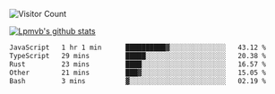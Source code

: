 ![Visitor Count](https://profile-counter.glitch.me/Lpmvb/count.svg)

[![Lpmvb's github stats](https://github-readme-stats.vercel.app/api?username=lpmvb&show_icons=true&title_color=fff&icon_color=79ff97&text_color=9f9f9f&bg_color=151515)](https://github.com/anuraghazra/github-readme-stats)

<!--
Here are some ideas to get you started:

- 🔭 I’m currently working on ...
- 🌱 I’m currently learning ...
- 👯 I’m looking to collaborate on ...
- 🤔 I’m looking for help with ...
- 💬 Ask me about ...
- 📫 How to reach me: ...
- 😄 Pronouns: ...
- ⚡ Fun fact: ...
-->

<!--START_SECTION:waka-->

```txt
JavaScript   1 hr 1 min      ██████████▓░░░░░░░░░░░░░░   43.12 %
TypeScript   29 mins         █████░░░░░░░░░░░░░░░░░░░░   20.38 %
Rust         23 mins         ████░░░░░░░░░░░░░░░░░░░░░   16.57 %
Other        21 mins         ███▓░░░░░░░░░░░░░░░░░░░░░   15.05 %
Bash         3 mins          ▓░░░░░░░░░░░░░░░░░░░░░░░░   02.19 %
```

<!--END_SECTION:waka-->
